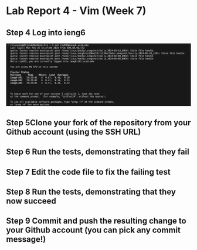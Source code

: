 # Lab Report 4 - Vim (Week 7)
## Step 4 Log into ieng6
![Image](log-into-ieng6.png)

## Step 5Clone your fork of the repository from your Github account (using the SSH URL)
## Step 6 Run the tests, demonstrating that they fail
## Step 7 Edit the code file to fix the failing test
## Step 8 Run the tests, demonstrating that they now succeed
## Step 9 Commit and push the resulting change to your Github account (you can pick any commit message!)
